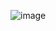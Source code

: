 ![image](https://user-images.githubusercontent.com/100158318/211862535-c95b90de-d2bb-4aa7-ab85-ec6c9ae3e289.png)
